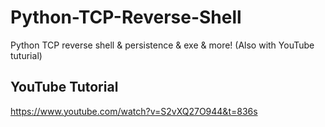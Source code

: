 # Python-TCP-Reverse-Shell
Python TCP reverse shell &amp; persistence &amp; exe &amp; more! (Also with YouTube  tuturial)

## YouTube Tutorial
https://www.youtube.com/watch?v=S2vXQ27O944&t=836s
